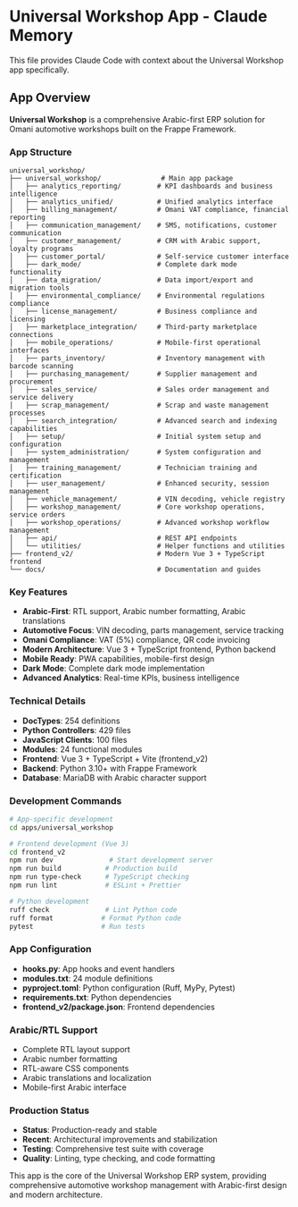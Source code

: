 # Universal Workshop App - Claude Memory

This file provides Claude Code with context about the Universal Workshop app specifically.

## App Overview

**Universal Workshop** is a comprehensive Arabic-first ERP solution for Omani automotive workshops built on the Frappe Framework.

### App Structure

```
universal_workshop/
├── universal_workshop/               # Main app package
│   ├── analytics_reporting/         # KPI dashboards and business intelligence
│   ├── analytics_unified/           # Unified analytics interface
│   ├── billing_management/          # Omani VAT compliance, financial reporting
│   ├── communication_management/    # SMS, notifications, customer communication
│   ├── customer_management/         # CRM with Arabic support, loyalty programs
│   ├── customer_portal/             # Self-service customer interface
│   ├── dark_mode/                   # Complete dark mode functionality
│   ├── data_migration/              # Data import/export and migration tools
│   ├── environmental_compliance/    # Environmental regulations compliance
│   ├── license_management/          # Business compliance and licensing
│   ├── marketplace_integration/     # Third-party marketplace connections
│   ├── mobile_operations/           # Mobile-first operational interfaces
│   ├── parts_inventory/             # Inventory management with barcode scanning
│   ├── purchasing_management/       # Supplier management and procurement
│   ├── sales_service/               # Sales order management and service delivery
│   ├── scrap_management/            # Scrap and waste management processes
│   ├── search_integration/          # Advanced search and indexing capabilities
│   ├── setup/                       # Initial system setup and configuration
│   ├── system_administration/       # System configuration and management
│   ├── training_management/         # Technician training and certification
│   ├── user_management/             # Enhanced security, session management
│   ├── vehicle_management/          # VIN decoding, vehicle registry
│   ├── workshop_management/         # Core workshop operations, service orders
│   ├── workshop_operations/         # Advanced workshop workflow management
│   ├── api/                         # REST API endpoints
│   └── utilities/                   # Helper functions and utilities
├── frontend_v2/                     # Modern Vue 3 + TypeScript frontend
└── docs/                            # Documentation and guides
```

### Key Features

- **Arabic-First**: RTL support, Arabic number formatting, Arabic translations
- **Automotive Focus**: VIN decoding, parts management, service tracking
- **Omani Compliance**: VAT (5%) compliance, QR code invoicing
- **Modern Architecture**: Vue 3 + TypeScript frontend, Python backend
- **Mobile Ready**: PWA capabilities, mobile-first design
- **Dark Mode**: Complete dark mode implementation
- **Advanced Analytics**: Real-time KPIs, business intelligence

### Technical Details

- **DocTypes**: 254 definitions
- **Python Controllers**: 429 files
- **JavaScript Clients**: 100 files
- **Modules**: 24 functional modules
- **Frontend**: Vue 3 + TypeScript + Vite (frontend_v2)
- **Backend**: Python 3.10+ with Frappe Framework
- **Database**: MariaDB with Arabic character support

### Development Commands

```bash
# App-specific development
cd apps/universal_workshop

# Frontend development (Vue 3)
cd frontend_v2
npm run dev              # Start development server
npm run build           # Production build
npm run type-check      # TypeScript checking
npm run lint            # ESLint + Prettier

# Python development
ruff check              # Lint Python code
ruff format            # Format Python code
pytest                 # Run tests
```

### App Configuration

- **hooks.py**: App hooks and event handlers
- **modules.txt**: 24 module definitions
- **pyproject.toml**: Python configuration (Ruff, MyPy, Pytest)
- **requirements.txt**: Python dependencies
- **frontend_v2/package.json**: Frontend dependencies

### Arabic/RTL Support

- Complete RTL layout support
- Arabic number formatting
- RTL-aware CSS components
- Arabic translations and localization
- Mobile-first Arabic interface

### Production Status

- **Status**: Production-ready and stable
- **Recent**: Architectural improvements and stabilization
- **Testing**: Comprehensive test suite with coverage
- **Quality**: Linting, type checking, and code formatting

This app is the core of the Universal Workshop ERP system, providing comprehensive automotive workshop management with Arabic-first design and modern architecture.